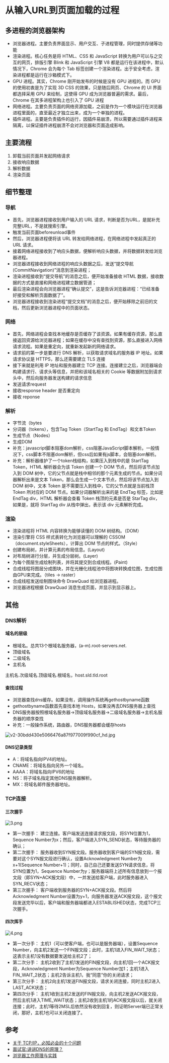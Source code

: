 # 从输入URL到页面加载的过程

## 多进程的浏览器架构

- 浏览器进程。主要负责界面显示、用户交互、子进程管理，同时提供存储等功能
- 渲染进程。核心任务是将 HTML、CSS 和 JavaScript 转换为用户可以与之交互的网页，排版引擎 Blink 和 JavaScript 引擎 V8 都是运行在该进程中，默认情况下，Chrome 会为每个 Tab 标签创建一个渲染进程。出于安全考虑，渲染进程都是运行在沙箱模式下。
- GPU 进程。其实，Chrome 刚开始发布的时候是没有 GPU 进程的。而 GPU 的使用初衷是为了实现 3D CSS 的效果，只是随后网页、Chrome 的 UI 界面都选择采用 GPU 来绘制，这使得 GPU 成为浏览器普遍的需求。最后，Chrome 在其多进程架构上也引入了 GPU 进程
- 网络进程。主要负责页面的网络资源加载，之前是作为一个模块运行在浏览器进程里面的，直至最近才独立出来，成为一个单独的进程。
- 插件进程。主要是负责插件的运行，因插件易崩溃，所以需要通过插件进程来隔离，以保证插件进程崩溃不会对浏览器和页面造成影响。
  
## 主要流程

1. 卸载当前页面并发起网络请求
1. 接收响应数据
1. 解析数据
1. 渲染页面
   
## 细节整理

### 导航

- 首先，浏览器进程接收到用户输入的 URL 请求，判断是否为URL，是就补充完整URL，不是就搜索引擎。
- 触发当前页面beforeunload事件
- 然后，浏览器进程便将该 URL 转发给网络进程，在网络进程中发起真正的 URL 请求。
- 接着网络进程接收到了响应头数据，便解析响应头数据，并将数据转发给浏览器进程。
- 浏览器进程接收到网络进程的响应头数据之后，发送“提交导航 (CommitNavigation)”消息到渲染进程；
- 渲染进程接收到“提交导航”的消息之后，便开始准备接收 HTML 数据，接收数据的方式是直接和网络进程建立数据管道；
- 最后渲染进程会向浏览器进程“确认提交”，这是告诉浏览器进程：“已经准备好接受和解析页面数据了”。
- 浏览器进程接收到渲染进程“提交文档”的消息之后，便开始移除之前旧的文档，然后更新浏览器进程中的页面状态。
  
### 网络

- 首先，网络进程会查找本地缓存是否缓存了该资源。如果有缓存资源，那么直接返回资源给浏览器进程；如果在缓存中没有查找到资源，那么直接进入网络请求流程。如果是重定向，就重新发起新的网络请求。
- 请求前的第一步是要进行 DNS 解析，以获取请求域名的服务器 IP 地址。如果请求协议是 HTTPS，那么还需要建立 TLS 连接
- 接下来就是利用 IP 地址和服务器建立 TCP 连接。连接建立之后，浏览器端会构建请求行、请求头等信息，并把和该域名相关的 Cookie 等数据附加到请求头中，然后向服务器发送构建的请求信息
- 发送请求request
- 接收response header 是否重定向
- 接收 reponse
  
### 解析

- 字节流（bytes
- 分词器（tokens），包含Tag Token（StartTag 和 EndTag）和文本Token
- 生成节点（Nodes）
- 生成DOM
- 补充：javascript脚本阻塞dom解析，css阻塞JavaScript脚本解析。一般情况下，css脚本不阻塞dom解析，但css后如果有js脚本，会阻塞dom解析。
- 补充：解析器维护了一个token栈结构，如果压入到栈中的是 StartTag Token，HTML 解析器会为该 Token 创建一个 DOM 节点，然后将该节点加入到 DOM 树中，它的父节点就是栈中相邻的那个元素生成的节点。如果分词器解析出来是文本 Token，那么会生成一个文本节点，然后将该节点加入到 DOM 树中，文本 Token 是不需要压入到栈中，它的父节点就是当前栈顶 Token 所对应的 DOM 节点。如果分词器解析出来的是 EndTag 标签，比如是 EndTag div，HTML 解析器会查看 Token 栈顶的元素是否是 StarTag div，如果是，就将 StartTag div 从栈中弹出，表示该 div 元素解析完成。
  
### 渲染

- 渲染进程将 HTML 内容转换为能够读懂的 DOM 树结构。（DOM）
- 渲染引擎将 CSS 样式表转化为浏览器可以理解的 CSSOM（document.styleSheets），计算出 DOM 节点的样式。（Style）
- 创建布局树，并计算元素的布局信息。(Layout)
- 对布局树进行分层，并生成分层树。(Layer)
- 为每个图层生成绘制列表，并将其提交到合成线程。(Paint)
- 合成线程将图层分成图块，并在光栅化线程池中将图块转换成位图，生成位图由GPU来完成。（tiles -> raster）
- 合成线程发送绘制图块命令 DrawQuad 给浏览器进程。
- 浏览器进程根据 DrawQuad 消息生成页面，并显示到显示器上。
  
## 其他

### DNS解析

#### 域名的层级

- 根域名。总共13个根域名服务器，(a-m).root-servers.net.
- 顶级域名
- 二级域名
- 主机名

主机名.次级域名.顶级域名.根域名，host.sld.tld.root

#### 查找过程

- 浏览器查找dns缓存。如果没有，调用操作系统再gethostbyname函数
- gethostbyname函数首先查找本地 Hosts，如果没再去DNS服务器上查找
- DNS服务器按照根域名服务器->顶级域名服务器->二级域名服务器->主机名服务器的顺序查找
- 补充：一般操作系统，路由器，DNS服务器都会缓存hosts

![v2-30bdd430e5066476a87f977009f990cf_hd.jpg](https://cdn.nlark.com/yuque/0/2020/jpeg/580971/1579073378054-9355a14b-5d79-40ca-b96f-d6f446988068.jpeg#align=left&display=inline&height=621&name=v2-30bdd430e5066476a87f977009f990cf_hd.jpg&originHeight=954&originWidth=720&size=60109&status=done&style=none&width=469)

#### DNS记录类型

- A：将域名指向IPV4的地址。
- CNAME：将域名指向另外一个域名。
- AAAA：将域名指向IPV6的地址
- NS：将子域名指定其他DNS服务器解析。
- MX：将域名邮件服务器地址。
  
### TCP连接

#### 三次握手

![3.png](https://cdn.nlark.com/yuque/0/2020/png/580971/1579080750966-a4cdd7ed-7f91-4460-ae88-42d0a8f349ee.png#align=left&display=inline&height=396&name=3.png&originHeight=450&originWidth=656&size=7034&status=done&style=none&width=577)

- 第一次握手： 建立连接。客户端发送连接请求报文段，将SYN位置为1，Sequence Number为x；然后，客户端进入SYN_SEND状态，等待服务器的确认；
- 第二次握手： 服务器收到SYN报文段。服务器收到客户端的SYN报文段，需要对这个SYN报文段进行确认，设置Acknowledgment Number为x+1(Sequence Number+1)；同时，自己自己还要发送SYN请求信息，将SYN位置为1，Sequence Number为y；服务器端将上述所有信息放到一个报文段（即SYN+ACK报文段）中，一并发送给客户端，此时服务器进入SYN_RECV状态；
- 第三次握手： 客户端收到服务器的SYN+ACK报文段。然后将Acknowledgment Number设置为y+1，向服务器发送ACK报文段，这个报文段发送完毕以后，客户端和服务器端都进入ESTABLISHED状态，完成TCP三次握手。
  
#### 四次挥手

![4.png](https://cdn.nlark.com/yuque/0/2020/png/580971/1579080779428-80c7b4f9-2ed3-40ef-bcce-e762357c25c7.png#align=left&display=inline&height=354&name=4.png&originHeight=467&originWidth=691&size=81022&status=done&style=none&width=524)

- 第一次分手： 主机1（可以使客户端，也可以是服务器端），设置Sequence Number，向主机2发送一个FIN报文段；此时，主机1进入FIN_WAIT_1状态；这表示主机1没有数据要发送给主机2了；
- 第二次分手： 主机2收到了主机1发送的FIN报文段，向主机1回一个ACK报文段，Acknowledgment Number为Sequence Number加1；主机1进入FIN_WAIT_2状态；主机2告诉主机1，我“同意”你的关闭请求；
- 第三次分手： 主机2向主机1发送FIN报文段，请求关闭连接，同时主机2进入LAST_ACK状态；
- 第四次分手： 主机1收到主机2发送的FIN报文段，向主机2发送ACK报文段，然后主机1进入TIME_WAIT状态；主机2收到主机1的ACK报文段以后，就关闭连接；此时，主机1等待2MSL后依然没有收到回复，则证明Server端已正常关闭，那好，主机1也可以关闭连接了。
  
## 参考

- [关于 TCP/IP，必知必会的十个问题](https://juejin.im/post/598ba1d06fb9a03c4d6464ab)
- [面试官:讲讲DNS的原理？](https://zhuanlan.zhihu.com/p/79350395)
- [浏览器工作原理与实践](https://time.geekbang.org/column/intro/216)




